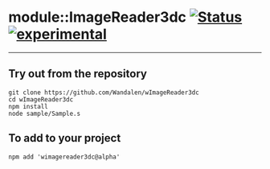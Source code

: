 
# module::ImageReader3dc  [![Status](https://github.com/Wandalen/wImageReader3dc/workflows/publish/badge.svg)](https://github.com/Wandalen/wImageReader3dc/actions?query=workflow%3Apublish) [![experimental](https://img.shields.io/badge/stability-experimental-orange.svg)](https://github.com/emersion/stability-badges#experimental)

___

## Try out from the repository
```
git clone https://github.com/Wandalen/wImageReader3dc
cd wImageReader3dc
npm install
node sample/Sample.s
```

## To add to your project
```
npm add 'wimagereader3dc@alpha'
```




